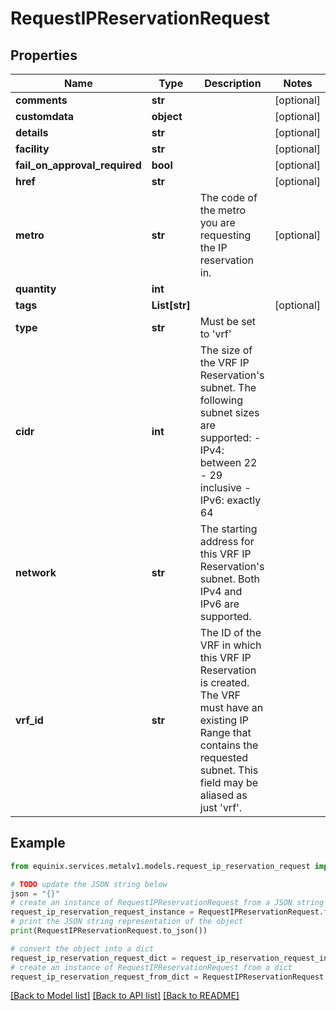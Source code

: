 # RequestIPReservationRequest


## Properties

Name | Type | Description | Notes
------------ | ------------- | ------------- | -------------
**comments** | **str** |  | [optional] 
**customdata** | **object** |  | [optional] 
**details** | **str** |  | [optional] 
**facility** | **str** |  | [optional] 
**fail_on_approval_required** | **bool** |  | [optional] 
**href** | **str** |  | [optional] 
**metro** | **str** | The code of the metro you are requesting the IP reservation in. | [optional] 
**quantity** | **int** |  | 
**tags** | **List[str]** |  | [optional] 
**type** | **str** | Must be set to &#39;vrf&#39; | 
**cidr** | **int** | The size of the VRF IP Reservation&#39;s subnet. The following subnet sizes are supported: - IPv4: between 22 - 29 inclusive - IPv6: exactly 64  | 
**network** | **str** | The starting address for this VRF IP Reservation&#39;s subnet. Both IPv4 and IPv6 are supported. | 
**vrf_id** | **str** | The ID of the VRF in which this VRF IP Reservation is created. The VRF must have an existing IP Range that contains the requested subnet. This field may be aliased as just &#39;vrf&#39;. | 

## Example

```python
from equinix.services.metalv1.models.request_ip_reservation_request import RequestIPReservationRequest

# TODO update the JSON string below
json = "{}"
# create an instance of RequestIPReservationRequest from a JSON string
request_ip_reservation_request_instance = RequestIPReservationRequest.from_json(json)
# print the JSON string representation of the object
print(RequestIPReservationRequest.to_json())

# convert the object into a dict
request_ip_reservation_request_dict = request_ip_reservation_request_instance.to_dict()
# create an instance of RequestIPReservationRequest from a dict
request_ip_reservation_request_from_dict = RequestIPReservationRequest.from_dict(request_ip_reservation_request_dict)
```
[[Back to Model list]](../README.md#documentation-for-models) [[Back to API list]](../README.md#documentation-for-api-endpoints) [[Back to README]](../README.md)


